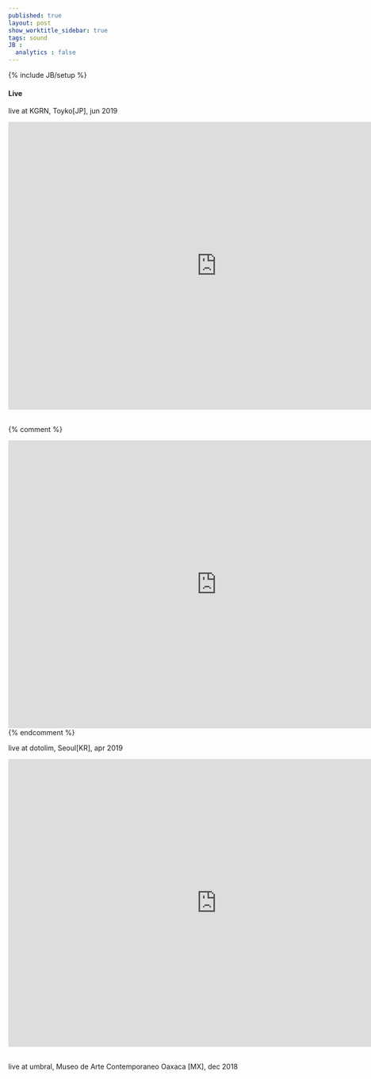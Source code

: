 ```yaml
---
published: true
layout: post
show_worktitle_sidebar: true
tags: sound
JB :
  analytics : false
---
```


{% include JB/setup %}


<h4>Live</h4>

live at KGRN, Toyko[JP], jun 2019<br />
<iframe width="840" height="580" src="https://www.youtube.com/embed/zNmU3-4Da4w?start=213?autoplay=0&showinfo=0&rel=0" frameborder="0" allowfullscreen></iframe>
<br /><br />

{% comment %}
<iframe width="840" height="580" src="https://www.youtube.com/embed/zNmU3-4Da4w?autoplay=0&showinfo=0&rel=0" frameborder="0" allowfullscreen></iframe>
{% endcomment %}




live at dotolim, Seoul[KR], apr 2019<br />
<iframe width="840" height="580" src="https://www.youtube.com/embed/nIPECke2uMI?start=332&autoplay=0&showinfo=0&rel=0" frameborder="0"  allowfullscreen></iframe>
<br /><br />



live at umbral, Museo de Arte Contemporaneo Oaxaca [MX], dec 2018<br />
<video preload="metadata" poster="{{ site.url }}/images/umbral_maco.jpg" width="100%" height="100%" controls>
  <source src="{{ site.url }}/images/umbral_maco.mp4" type="video/mp4">
</video>

<br /><br />
lecture / performance at alexandrinsky theater, St Petersburg [RU], nov 2016<br />
<br />
amplifiers, filter, analoguemodules, real-time audio software / Supercollider, contact microphones<br />
Electronic circuits are interconnected to cause semi-natural entities, autonomous organisms, half-animals. The electronic machine functions as an organic entity, voice and articulation is generated through loops in feedback networks. Continuous ecosystems, archaic animal-noise-transmission, onomatopoeia.<br />

<video preload="metadata" poster="{{ site.url }}/images/alex_poster.jpg" width="100%" height="100%" controls>
  <source src="{{ site.url }}/images/alex_small.mp4" type="video/mp4">
</video>


{% comment %}
<br /><br />
live at cabaret poulet #2, mo.ë, sept 2016<br />
<video preload="metadata" poster="{{ site.url }}/images/cb_poster_small.jpg" width="100%" height="100%" controls>
  <source src="{{ site.url }}/images/cabaret_poulet_small.mp4" type="video/mp4">
</video>



<iframe width="100%" height="384" frameborder="0" allowfullscreen="" webkitallowfullscreen="" src="http://player.vimeo.com/video/191088963?title=0&amp;byline=0&amp;portrait=0">
</iframe>
<br /><br />
{% endcomment %}



<br /><br />
live at struma+iodine, rhiz, jun 2016<br />
<video preload="metadata" poster="{{ site.url }}/images/rhiz_poster_small.jpg" width="100%" height="100%" controls>
  <source src="{{ site.url }}/images/rhiz_small.mp4" type="video/mp4">
</video>

{% comment %}
<iframe width="100%" height="384" frameborder="0" allowfullscreen="" webkitallowfullscreen="" src="http://player.vimeo.com/video/170353789?title=0&amp;byline=0&amp;portrait=0">
</iframe>
<br /><br />
{% endcomment %}



<br /><br />
Audio - Visual Performance / Faux Terrain - Claudia Larcher, may 2016<br />
<video preload="metadata" poster="{{ site.url }}/images/faux_poster_small.jpg" width="100%" height="100%" controls>
  <source src="{{ site.url }}/images/fauxterrain_small.mp4" type="video/mp4">
</video>
<br /><br />
<br /><br />



{% comment %}
<br /><br />
live at parallel, 2015<br />
<video preload="metadata" poster="{{ site.url }}/images/parallel_poster.jpg" width="100%" height="100%" controls>
  <source src="{{ site.url }}/images/parallel_small.mp4" type="video/mp4">
</video>
<br /><br />
{% endcomment %}




{% comment %}
<br /><br />
<p>live at fruityspace, beijing, jan 2017<br />
<video width="75%" height="50%" controls>
  <source src="{{ site.url }}/images/fruityspace.mp4" type="video/mp4">
</video>
</p>


<img src="{{ site.url }}/images/reka_moe_aftershow_small.jpg" alt="image">
<font color="grey">soundcheck, aftershow, mo.ë, feb 2016   (c)Julia Tazreiter</font> 
<br />
<br />

{% endcomment %}
